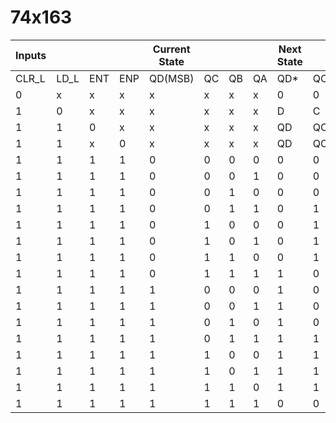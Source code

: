# 74x163

| Inputs |      |     |     | Current State |     |     |     | Next State |     |     |     |
| ------ | ---- | --- | --- | ------------- | --- | --- | --- | ---------- | --- | --- | --- |
| CLR_L  | LD_L | ENT | ENP | QD(MSB)       | QC  | QB  | QA  | QD*        | QC* | QB* | QA* |
| 0      | x    | x   | x   | x             | x   | x   | x   | 0          | 0   | 0   | 0   |
| 1      | 0    | x   | x   | x             | x   | x   | x   | D          | C   | B   | A   |
| 1      | 1    | 0   | x   | x             | x   | x   | x   | QD         | QC  | QB  | QA  |
| 1      | 1    | x   | 0   | x             | x   | x   | x   | QD         | QC  | QB  | QA  |
| 1      | 1    | 1   | 1   | 0             | 0   | 0   | 0   | 0          | 0   | 0   | 1   |
| 1      | 1    | 1   | 1   | 0             | 0   | 0   | 1   | 0          | 0   | 1   | 0   |
| 1      | 1    | 1   | 1   | 0             | 0   | 1   | 0   | 0          | 0   | 1   | 1   |
| 1      | 1    | 1   | 1   | 0             | 0   | 1   | 1   | 0          | 1   | 0   | 0   |
| 1      | 1    | 1   | 1   | 0             | 1   | 0   | 0   | 0          | 1   | 0   | 1   |
| 1      | 1    | 1   | 1   | 0             | 1   | 0   | 1   | 0          | 1   | 1   | 0   |
| 1      | 1    | 1   | 1   | 0             | 1   | 1   | 0   | 0          | 1   | 1   | 1   |
| 1      | 1    | 1   | 1   | 0             | 1   | 1   | 1   | 1          | 0   | 0   | 0   |
| 1      | 1    | 1   | 1   | 1             | 0   | 0   | 0   | 1          | 0   | 0   | 1   |
| 1      | 1    | 1   | 1   | 1             | 0   | 0   | 1   | 1          | 0   | 1   | 0   |
| 1      | 1    | 1   | 1   | 1             | 0   | 1   | 0   | 1          | 0   | 1   | 1   |
| 1      | 1    | 1   | 1   | 1             | 0   | 1   | 1   | 1          | 1   | 0   | 0   |
| 1      | 1    | 1   | 1   | 1             | 1   | 0   | 0   | 1          | 1   | 0   | 1   |
| 1      | 1    | 1   | 1   | 1             | 1   | 0   | 1   | 1          | 1   | 1   | 0   |
| 1      | 1    | 1   | 1   | 1             | 1   | 1   | 0   | 1          | 1   | 1   | 1   |
| 1      | 1    | 1   | 1   | 1             | 1   | 1   | 1   | 0          | 0   | 0   | 0   |
